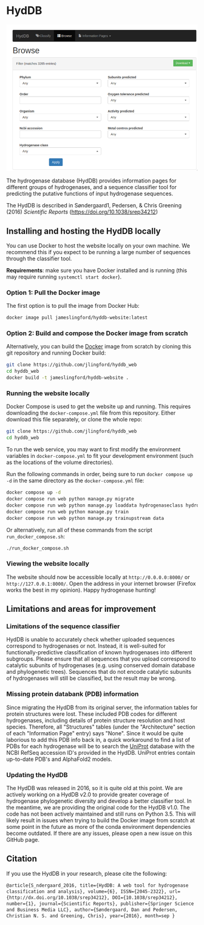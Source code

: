 # HydDB

![HydDB website screenshot](./banner_image_hyddb.png)

The hydrogenase database (HydDB) provides information pages for different groups of hydrogenases, and a sequence classifier tool for predicting the putative functions of input hydrogenase sequences.

The HydDB is described in Søndergaard1, Pedersen, & Chris Greening (2016) *Scientific Reports* (<https://doi.org/10.1038/srep34212>)

## Installing and hosting the HydDB locally

You can use Docker to host the website locally on your own machine.
We recommend this if you expect to be running a large number of sequences through the classifier tool.

**Requirements**: make sure you have Docker installed and is running (this may require running `systemctl start docker`).

### Option 1: Pull the Docker image

The first option is to pull the image from Docker Hub:

```bash
docker image pull jameslingford/hyddb-website:latest
```

### Option 2: Build and compose the Docker image from scratch

Alternatively, you can build the [Docker](https://www.docker.com) image from scratch by cloning this git repository and running Docker build:

```bash
git clone https://github.com/jlingford/hyddb_web
cd hyddb_web
docker build -t jameslingford/hyddb-website .
```

### Running the website locally

Docker Compose is used to get the website up and running. This requires downloading the `docker-compose.yml` file from this repository.
Either download this file separately, or clone the whole repo:

```bash
git clone https://github.com/jlingford/hyddb_web
cd hyddb_web
```

To run the web service, you may want to first modify the environment variables in
`docker-compose.yml` to fit your development environment (such as the locations of the volume directories).

Run the following commands in order, being sure to run `docker compose up -d` in the same directory as the `docker-compose.yml` file:

```bash
docker compose up -d
docker compose run web python manage.py migrate
docker compose run web python manage.py loaddata hydrogenaseclass hydrogenasesequence
docker compose run web python manage.py train
docker compose run web python manage.py trainupstream data
```

Or alternatively, run all of these commands from the script `run_docker_compose.sh`:

```bash
./run_docker_compose.sh
```

### Viewing the website locally

The website should now be accessible locally at `http://0.0.0.0:8000/` or `http://127.0.0.1:8000/`.
Open the address in your internet browser (Firefox works the best in my opinion).
Happy hydrogenase hunting!

## Limitations and areas for improvement

### Limitations of the sequence classifier

HydDB is unable to accurately check whether uploaded sequences correspond to hydrogenases or not. Instead, it is well-suited for functionally-predictive classification of known hydrogenases into different subgroups. Please ensure that all sequences that you upload correspond to catalytic subunits of hydrogenases (e.g. using conserved domain database and phylogenetic trees). Sequences that do not encode catalytic subunits of hydrogenases will still be classified, but the result may be wrong.

### Missing protein databank (PDB) information

Since migrating the HydDB from its original server, the information tables for protein structures were lost.
These included PDB codes for different hydrogenases, including details of protein structure resolution and host species.
Therefore, all "Structures" tables (under the "Architecture" section of each "Information Page" entry) says "None".
Since it would be quite laborious to add this PDB info back in, a quick workaround to find a list of PDBs for each hydrogenase will be to search the [UniProt](https://www.uniprot.org/id-mapping) database with the NCBI RefSeq accession ID's provided in the HydDB.
UniProt entries contain up-to-date PDB's and AlphaFold2 models.

### Updating the HydDB

The HydDB was released in 2016, so it is quite old at this point.
We are actively working on a HydDB v2.0 to provide greater coverage of hydrogenase phylogenetic diversity and develop a better classifier tool.
In the meantime, we are providing the original code for the HydDB v1.0.
The code has not been actively maintained and still runs on Python 3.5.
This will likely result in issues when trying to build the Docker image from scratch at some point in the future as more of the conda environment dependencies become outdated.
If there are any issues, please open a new issue on this GitHub page.

## Citation

If you use the HydDB in your research, please cite the following:

```
@article{S_ndergaard_2016, title={HydDB: A web tool for hydrogenase classification and analysis}, volume={6}, ISSN={2045-2322}, url={http://dx.doi.org/10.1038/srep34212}, DOI={10.1038/srep34212}, number={1}, journal={Scientific Reports}, publisher={Springer Science and Business Media LLC}, author={Søndergaard, Dan and Pedersen, Christian N. S. and Greening, Chris}, year={2016}, month=sep }
```

